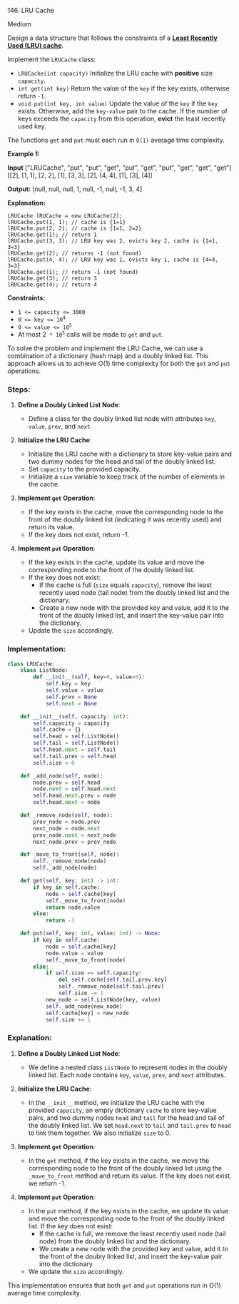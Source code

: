146\. LRU Cache

Medium

Design a data structure that follows the constraints of a **[Least Recently Used (LRU) cache](https://en.wikipedia.org/wiki/Cache_replacement_policies#LRU)**.

Implement the `LRUCache` class:

*   `LRUCache(int capacity)` Initialize the LRU cache with **positive** size `capacity`.
*   `int get(int key)` Return the value of the `key` if the key exists, otherwise return `-1`.
*   `void put(int key, int value)` Update the value of the `key` if the `key` exists. Otherwise, add the `key-value` pair to the cache. If the number of keys exceeds the `capacity` from this operation, **evict** the least recently used key.

The functions `get` and `put` must each run in `O(1)` average time complexity.

**Example 1:**

**Input** ["LRUCache", "put", "put", "get", "put", "get", "put", "get", "get", "get"] [[2], [1, 1], [2, 2], [1], [3, 3], [2], [4, 4], [1], [3], [4]]

**Output:** [null, null, null, 1, null, -1, null, -1, 3, 4]

**Explanation:**

    LRUCache lRUCache = new LRUCache(2);
    lRUCache.put(1, 1); // cache is {1=1}
    lRUCache.put(2, 2); // cache is {1=1, 2=2}
    lRUCache.get(1); // return 1
    lRUCache.put(3, 3); // LRU key was 2, evicts key 2, cache is {1=1, 3=3}
    lRUCache.get(2); // returns -1 (not found)
    lRUCache.put(4, 4); // LRU key was 1, evicts key 1, cache is {4=4, 3=3}
    lRUCache.get(1); // return -1 (not found)
    lRUCache.get(3); // return 3
    lRUCache.get(4); // return 4 

**Constraints:**

*   `1 <= capacity <= 3000`
*   <code>0 <= key <= 10<sup>4</sup></code>
*   <code>0 <= value <= 10<sup>5</sup></code>
*   At most 2<code> * 10<sup>5</sup></code> calls will be made to `get` and `put`.

To solve the problem and implement the LRU Cache, we can use a combination of a dictionary (hash map) and a doubly linked list. This approach allows us to achieve O(1) time complexity for both the `get` and `put` operations.

### Steps:

1. **Define a Doubly Linked List Node**:
   - Define a class for the doubly linked list node with attributes `key`, `value`, `prev`, and `next`.

2. **Initialize the LRU Cache**:
   - Initialize the LRU cache with a dictionary to store key-value pairs and two dummy nodes for the head and tail of the doubly linked list.
   - Set `capacity` to the provided capacity.
   - Initialize a `size` variable to keep track of the number of elements in the cache.

3. **Implement `get` Operation**:
   - If the key exists in the cache, move the corresponding node to the front of the doubly linked list (indicating it was recently used) and return its value.
   - If the key does not exist, return -1.

4. **Implement `put` Operation**:
   - If the key exists in the cache, update its value and move the corresponding node to the front of the doubly linked list.
   - If the key does not exist:
     - If the cache is full (`size` equals `capacity`), remove the least recently used node (tail node) from the doubly linked list and the dictionary.
     - Create a new node with the provided key and value, add it to the front of the doubly linked list, and insert the key-value pair into the dictionary.
   - Update the `size` accordingly.

### Implementation:

```python
class LRUCache:
    class ListNode:
        def __init__(self, key=0, value=0):
            self.key = key
            self.value = value
            self.prev = None
            self.next = None

    def __init__(self, capacity: int):
        self.capacity = capacity
        self.cache = {}
        self.head = self.ListNode()
        self.tail = self.ListNode()
        self.head.next = self.tail
        self.tail.prev = self.head
        self.size = 0

    def _add_node(self, node):
        node.prev = self.head
        node.next = self.head.next
        self.head.next.prev = node
        self.head.next = node

    def _remove_node(self, node):
        prev_node = node.prev
        next_node = node.next
        prev_node.next = next_node
        next_node.prev = prev_node

    def _move_to_front(self, node):
        self._remove_node(node)
        self._add_node(node)

    def get(self, key: int) -> int:
        if key in self.cache:
            node = self.cache[key]
            self._move_to_front(node)
            return node.value
        else:
            return -1

    def put(self, key: int, value: int) -> None:
        if key in self.cache:
            node = self.cache[key]
            node.value = value
            self._move_to_front(node)
        else:
            if self.size == self.capacity:
                del self.cache[self.tail.prev.key]
                self._remove_node(self.tail.prev)
                self.size -= 1
            new_node = self.ListNode(key, value)
            self._add_node(new_node)
            self.cache[key] = new_node
            self.size += 1
```

### Explanation:

1. **Define a Doubly Linked List Node**:
   - We define a nested class `ListNode` to represent nodes in the doubly linked list. Each node contains `key`, `value`, `prev`, and `next` attributes.

2. **Initialize the LRU Cache**:
   - In the `__init__` method, we initialize the LRU cache with the provided `capacity`, an empty dictionary `cache` to store key-value pairs, and two dummy nodes `head` and `tail` for the head and tail of the doubly linked list. We set `head.next` to `tail` and `tail.prev` to `head` to link them together. We also initialize `size` to 0.

3. **Implement `get` Operation**:
   - In the `get` method, if the key exists in the cache, we move the corresponding node to the front of the doubly linked list using the `_move_to_front` method and return its value. If the key does not exist, we return -1.

4. **Implement `put` Operation**:
   - In the `put` method, if the key exists in the cache, we update its value and move the corresponding node to the front of the doubly linked list. If the key does not exist:
     - If the cache is full, we remove the least recently used node (tail node) from the doubly linked list and the dictionary.
     - We create a new node with the provided key and value, add it to the front of the doubly linked list, and insert the key-value pair into the dictionary.
   - We update the `size` accordingly.

This implementation ensures that both `get` and `put` operations run in O(1) average time complexity.